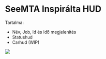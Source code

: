 # SeeMTA Inspirálta HUD

Tartalma:
- Név, Job, Id és Idő megjelenítés
- Statushud
- Carhud (WIP)

<img src="https://cdn.discordapp.com/attachments/1192608720803340419/1275151973166878872/image.png?ex=66c4d951&is=66c387d1&hm=dc039d83f2ac39a91c2335302e7289e171b96fa24e9721e311d6abea799f4412&">
